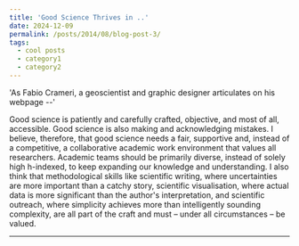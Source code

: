 ```yaml
---
title: 'Good Science Thrives in ..'
date: 2024-12-09
permalink: /posts/2014/08/blog-post-3/
tags:
  - cool posts
  - category1
  - category2
---
```


'As Fabio Crameri, a geoscientist and graphic designer articulates on his webpage --'

Good science is patiently and carefully crafted, objective, and most of all, accessible. Good science is also making and acknowledging mistakes. I believe, therefore, that good science needs a fair, supportive and, instead of a competitive, a collaborative academic work environment that values all researchers. Academic teams should be primarily diverse, instead of solely high h-indexed, to keep expanding our knowledge and understanding. I also think that methodological skills like scientific writing, where uncertainties are more important than a catchy story, scientific visualisation, where actual data is more significant than the author's interpretation, and scientific outreach, where simplicity achieves more than intelligently sounding complexity, are all part of the craft and must – under all circumstances – be valued. 

------

